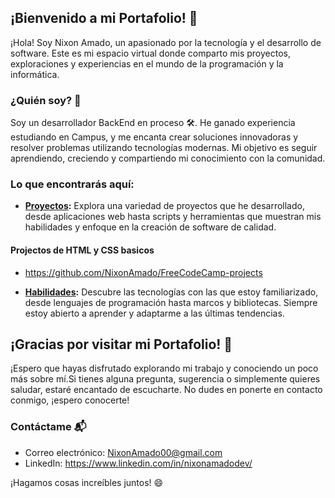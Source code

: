 ## ¡Bienvenido a mi Portafolio! 👋

¡Hola! Soy Nixon Amado, un apasionado por la tecnología y el desarrollo de software. Este es mi espacio virtual donde comparto mis proyectos, exploraciones y experiencias en el mundo de la programación y la informática.

### ¿Quién soy? 🚀

Soy un desarrollador BackEnd en proceso 🛠️. He ganado experiencia estudiando en Campus, y me encanta crear soluciones innovadoras y resolver problemas utilizando tecnologías modernas. Mi objetivo es seguir aprendiendo, creciendo y compartiendo mi conocimiento con la comunidad.

### Lo que encontrarás aquí:

- **[Proyectos](#proyectos):** Explora una variedad de proyectos que he desarrollado, desde aplicaciones web hasta scripts y herramientas que muestran mis habilidades y enfoque en la creación de software de calidad.
#### Projectos de HTML y CSS basicos
- https://github.com/NixonAmado/FreeCodeCamp-projects

- **[Habilidades](#habilidades):** Descubre las tecnologías con las que estoy familiarizado, desde lenguajes de programación hasta marcos y bibliotecas. Siempre estoy abierto a aprender y adaptarme a las últimas tendencias.

## ¡Gracias por visitar mi Portafolio! 🚀

¡Espero que hayas disfrutado explorando mi trabajo y conociendo un poco más sobre mí.Si tienes alguna pregunta, sugerencia o simplemente quieres saludar, estaré encantado de escucharte. No dudes en ponerte en contacto conmigo, ¡espero conocerte!

### Contáctame 📬

- Correo electrónico: NixonAmado00@gmail.com
- LinkedIn: https://www.linkedin.com/in/nixonamadodev/

¡Hagamos cosas increíbles juntos! 😄
